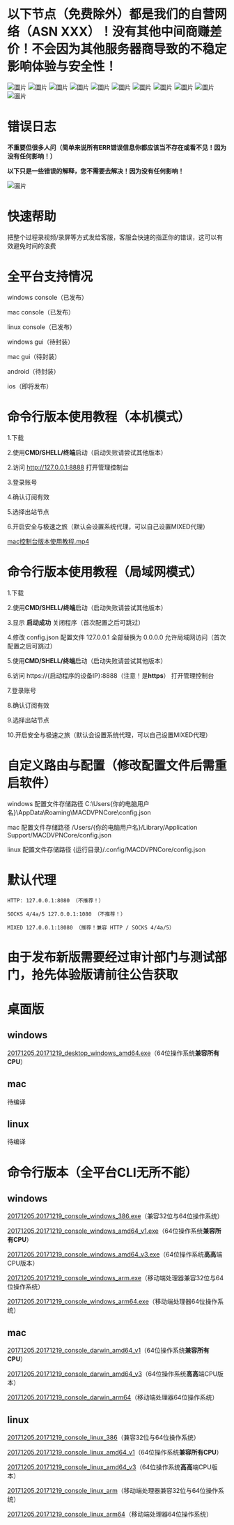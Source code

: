 # 以下节点（免费除外）都是我们的自营网络（ASN XXX）！没有其他中间商赚差价！不会因为其他服务器商导致的不稳定影响体验与安全性！
![圖片](https://github.com/user-attachments/assets/264c9d0f-49d1-4649-a452-6ed52c8c9c56)
![圖片](https://github.com/user-attachments/assets/e19a284c-e4ac-4d16-99f3-6c5de992b9e0)
![圖片](https://github.com/user-attachments/assets/925164d1-06d2-47f6-9d57-54dfe1fcd690)
![圖片](https://github.com/user-attachments/assets/36cba4d3-3ea2-4ce6-abbc-2e47e9e777aa)
![圖片](https://github.com/user-attachments/assets/a83876ba-3a76-466d-a42d-cd3e179207bf)
![圖片](https://github.com/user-attachments/assets/7f2861a3-46cd-4501-9a80-db65c73dc791)
![圖片](https://github.com/user-attachments/assets/5d364bea-fe6c-4f7a-a74e-fe0934f12d3a)
![圖片](https://github.com/user-attachments/assets/4e49ad70-1c36-4776-af73-1db7ca227e2f)
![圖片](https://github.com/user-attachments/assets/d5d5f941-7bd1-46fe-afcd-8471493a97cc)
![圖片](https://github.com/user-attachments/assets/50297145-0cec-4c21-9abf-2b07d5634d60)
![圖片](https://github.com/user-attachments/assets/28f49a85-a49b-47fe-8359-4c55986ef5a9)


# 错误日志
**不重要但很多人问（简单来说所有ERR错误信息你都应该当不存在或看不见！因为没有任何影响！）**

**以下只是一些错误的解释，您不需要去解决！因为没有任何影响！**

![圖片](https://github.com/user-attachments/assets/7fc8e958-898b-4153-b160-0e24f477029a)

# 快速帮助
把整个过程录视频/录屏等方式发给客服，客服会快速的指正你的错误，这可以有效避免时间的浪费

# 全平台支持情况
windows console（已发布）

mac console（已发布）

linux console（已发布）

windows gui（待封装）

mac gui（待封装）

android（待封装）

ios（即将发布）

# 命令行版本使用教程（本机模式）
1.下载

2.使用**CMD/SHELL/终端**启动（启动失败请尝试其他版本）

2.访问 http://127.0.0.1:8888 打开管理控制台

3.登录账号

4.确认订阅有效

5.选择出站节点

6.开启安全与极速之旅（默认会设置系统代理，可以自己设置MIXED代理）

[mac控制台版本使用教程.mp4](https://macdvpn.com/tmp/video/mac-console.mp4)

# 命令行版本使用教程（局域网模式）
1.下载

2.使用**CMD/SHELL/终端**启动（启动失败请尝试其他版本）

3.显示 **启动成功** 关闭程序（首次配置之后可跳过）

4.修改 config.json 配置文件 127.0.0.1 全部替换为 0.0.0.0 允许局域网访问（首次配置之后可跳过）

5.使用**CMD/SHELL/终端**启动（启动失败请尝试其他版本）

6.访问 https://{启动程序的设备IP}:8888（注意！是**https**） 打开管理控制台

7.登录账号

8.确认订阅有效

9.选择出站节点

10.开启安全与极速之旅（默认会设置系统代理，可以自己设置MIXED代理）

# 自定义路由与配置（修改配置文件后需重启软件）
windows 配置文件存储路径 C:\Users\{你的电脑用户名}\AppData\Roaming\MACDVPNCore\config.json

mac 配置文件存储路径 /Users/{你的电脑用户名}/Library/Application Support/MACDVPNCore/config.json

linux 配置文件存储路径 {运行目录}/.config/MACDVPNCore/config.json

# 默认代理
```
HTTP: 127.0.0.1:8080 （不推荐！）
```

```
SOCKS 4/4a/5 127.0.0.1:1080 （不推荐！）
```

```
MIXED 127.0.0.1:18080 （推荐！兼容 HTTP / SOCKS 4/4a/5）
```

# 由于发布新版需要经过审计部门与测试部门，抢先体验版请前往公告获取

# 桌面版
## windows
[20171205.20171219_desktop_windows_amd64.exe](https://macdvpn.com/tmp/20171205.20171219/desktop_windows_amd64.exe)（64位操作系统**兼容所有CPU**）

## mac

待编译

## linux

待编译

# 命令行版本（全平台CLI无所不能）
## windows
[20171205.20171219_console_windows_386.exe](https://macdvpn.com/tmp/20171205.20171219/console_windows_386.exe)（兼容32位与64位操作系统）

[20171205.20171219_console_windows_amd64_v1.exe](https://macdvpn.com/tmp/20171205.20171219/console_windows_amd64_v1.exe)（64位操作系统**兼容所有CPU**）

[20171205.20171219_console_windows_amd64_v3.exe](https://macdvpn.com/tmp/20171205.20171219/console_windows_amd64_v3.exe)（64位操作系统**高高**端CPU版本）

[20171205.20171219_console_windows_arm.exe](https://macdvpn.com/tmp/20171205.20171219/console_windows_arm.exe)（移动端处理器兼容32位与64位操作系统）

[20171205.20171219_console_windows_arm64.exe](https://macdvpn.com/tmp/20171205.20171219/console_windows_arm64.exe)（移动端处理器64位操作系统）

## mac
[20171205.20171219_console_darwin_amd64_v1](https://macdvpn.com/tmp/20171205.20171219/console_darwin_amd64_v1)（64位操作系统**兼容所有CPU**）

[20171205.20171219_console_darwin_amd64_v3](https://macdvpn.com/tmp/20171205.20171219/console_darwin_amd64_v3)（64位操作系统**高高**端CPU版本）

[20171205.20171219_console_darwin_arm64](https://macdvpn.com/tmp/20171205.20171219/console_darwin_arm64)（移动端处理器64位操作系统）

## linux
[20171205.20171219_console_linux_386](https://macdvpn.com/tmp/20171205.20171219/console_linux_386)（兼容32位与64位操作系统）

[20171205.20171219_console_linux_amd64_v1](https://macdvpn.com/tmp/20171205.20171219/console_linux_amd64_v1)（64位操作系统**兼容所有CPU**）

[20171205.20171219_console_linux_amd64_v3](https://macdvpn.com/tmp/20171205.20171219/console_linux_amd64_v3)（64位操作系统**高高**端CPU版本）

[20171205.20171219_console_linux_arm](https://macdvpn.com/tmp/20171205.20171219/console_linux_arm)（移动端处理器兼容32位与64位操作系统）

[20171205.20171219_console_linux_arm64](https://macdvpn.com/tmp/20171205.20171219/console_linux_arm64)（移动端处理器64位操作系统）
